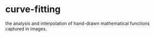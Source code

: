 # curve-fitting
 the analysis and interpolation of hand-drawn mathematical functions captured in images.
